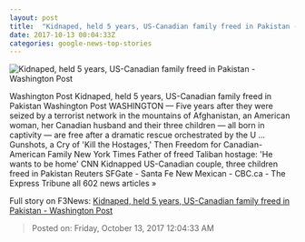 ```yaml
---
layout: post
title:  "Kidnaped, held 5 years, US-Canadian family freed in Pakistan - Washington Post"
date: 2017-10-13 00:04:33Z
categories: google-news-top-stories
---
```


![Kidnaped, held 5 years, US-Canadian family freed in Pakistan - Washington Post](https://img.washingtonpost.com/rf/image_1484w/2010-2019/Wires/Online/2017-10-12/AP/Images/APTOPIX_Afghanistan_Missing_Couple_97619.jpg-a3eba.jpg?t=20170517)

Washington Post Kidnaped, held 5 years, US-Canadian family freed in Pakistan Washington Post WASHINGTON — Five years after they were seized by a terrorist network in the mountains of Afghanistan, an American woman, her Canadian husband and their three children — all born in captivity — are free after a dramatic rescue orchestrated by the U ... Gunshots, a Cry of 'Kill the Hostages,' Then Freedom for Canadian-American Family New York Times Father of freed Taliban hostage: 'He wants to be home' CNN Kidnapped US-Canadian couple, three children freed in Pakistan Reuters SFGate - Santa Fe New Mexican - CBC.ca - The Express Tribune all 602 news articles »


Full story on F3News: [Kidnaped, held 5 years, US-Canadian family freed in Pakistan - Washington Post](http://www.f3nws.com/n/phv4nG)

> Posted on: Friday, October 13, 2017 12:04:33 AM
